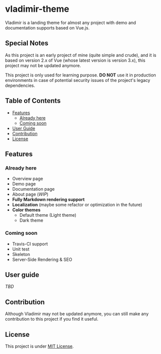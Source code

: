# vladimir-theme

Vladimir is a landing theme for almost any project with demo and documentation supports based on Vue.js. 

## Special Notes

As this project is an early project of mine (quite simple and crude), and it is based on version 2.x of Vue (whose latest version is version 3.x), this project may not be updated anymore.

This project is only used for learning purpose. **DO NOT** use it in production environments in case of potential security issues of the project's legacy dependencies.

## Table of Contents

- [Features](#features)
  - [Already here](#already-here)
  - [Coming soon](#coming-soon)
- [User Guide](#user-guide)
- [Contribution](#contribution)
- [License](#license)

## Features

### Already here

- Overview page
- Demo page
- Documentation page
- About page (*WIP*)
- **Fully Markdown rendering support**
- **Localization** (maybe some refactor or optimization in the future)
- **Color themes**
  - Default theme (Light theme)
  - Dark theme 

### Coming soon

- Travis-CI support
- Unit test
- Skeleton
- Server-Side Rendering & SEO

## User guide

*TBD*

## Contribution

Although Vladimir may not be updated anymore, you can still make any contribution to this project if you find it useful.

## License

This project is under [MIT License](https://github.com/Hyperzsb/vladimir-theme/blob/master/LICENSE).
